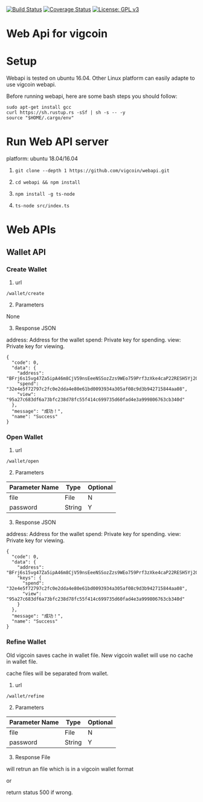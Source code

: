 [![Build Status](https://travis-ci.com/vigcoin/webapi.svg?branch=master)](https://travis-ci.com/vigcoin/webapi.svg?branch=master)
[![Coverage Status](https://coveralls.io/repos/github/vigcoin/webapi/badge.svg?branch=master)](https://coveralls.io/github/vigcoin/webapi?branch=master)
[![License: GPL v3](https://img.shields.io/badge/License-GPLv3-blue.svg)](https://www.gnu.org/licenses/gpl-3.0)

# Web Api for vigcoin

# Setup

Webapi is tested on ubuntu 16.04. Other Linux platform can easily adapte to use vigcoin webapi.

Before running webapi, here are some bash steps you should follow:

```
sudo apt-get install gcc
curl https://sh.rustup.rs -sSf | sh -s -- -y
source "$HOME/.cargo/env"
```

# Run Web API server

platform: ubuntu 18.04/16.04

1. `git clone --depth 1 https://github.com/vigcoin/webapi.git`

2. `cd webapi && npm install`

3. `npm install -g ts-node`

4. `ts-node src/index.ts`


# Web APIs

## Wallet API


### Create Wallet

1. url

`/wallet/create`

2. Parameters

None

3. Response JSON

address: Address for the wallet
spend: Private key for spending.
view: Private key for viewing.

```
{
  "code": 0,
  "data": {
    "address": "BFrj6s15vg47Za5ipA46m8CjV59nsEeeNSSozZzs9WEo759Prf3zXke4caP22RESH5Yj2GJubQ6WPCDBR78MX3myNaHsWME",
    "spend": "32e4e5f72797c2fc0e2dda4e80e61bd0093934a305af08c9d3b942715844aa08",
    "view": "95a27c683df6a73bfc238d78fc55f414c699735d60fad4e3a999806763cb340d"
  },
  "message": "成功！",
  "name": "Success"
}
```


### Open Wallet

1. url

`/wallet/open`

2. Parameters

| Parameter Name | Type | Optional |
| --- | --- | --- |
| file | File | N |
| password | String | Y |

3. Response JSON

address: Address for the wallet
spend: Private key for spending.
view: Private key for viewing.

```
{
  "code": 0,
  "data": {
    "address": "BFrj6s15vg47Za5ipA46m8CjV59nsEeeNSSozZzs9WEo759Prf3zXke4caP22RESH5Yj2GJubQ6WPCDBR78MX3myNaHsWME",
    "keys": {
      "spend": "32e4e5f72797c2fc0e2dda4e80e61bd0093934a305af08c9d3b942715844aa08",
      "view": "95a27c683df6a73bfc238d78fc55f414c699735d60fad4e3a999806763cb340d"
    }
  },
  "message": "成功！",
  "name": "Success"
}
```

### Refine Wallet

Old vigcoin saves cache in wallet file. New vigcoin wallet will use no cache in wallet file.

cache files will be separated from wallet.

1. url

`/wallet/refine`

2. Parameters

| Parameter Name | Type | Optional |
| --- | --- | --- |
| file | File | N |
| password | String | Y |

3. Response File

will retrun an file which is in a vigcoin wallet format

or 

return status 500 if wrong.
